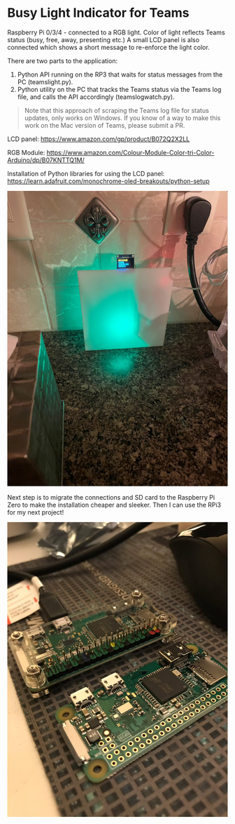 # Busy Light Indicator for Teams
Raspberry Pi 0/3/4 - connected to a RGB light. Color of light reflects Teams status (busy, free, away, presenting etc.)
A small LCD panel is also connected which shows a short message to re-enforce the light color.

There are two parts to the application:
1. Python API running on the RP3 that waits for status messages from the PC (teamslight.py).
2. Python utility on the PC that tracks the Teams status via the Teams log file, and calls the API accordingly (teamslogwatch.py).

> Note that this approach of scraping the Teams log file for status updates, only works on Windows. If you know of a way to make this work on the Mac version of Teams, please submit a PR.

LCD panel: https://www.amazon.com/gp/product/B072Q2X2LL

RGB Module: https://www.amazon.com/Colour-Module-Color-tri-Color-Arduino/dp/B07KNTTQ1M/

Installation of Python libraries for using the LCD panel: https://learn.adafruit.com/monochrome-oled-breakouts/python-setup  

![Teams Light](TeamsLight.jpg)

Next step is to migrate the connections and SD card to the Raspberry Pi Zero to make the installation cheaper and sleeker. Then I can use the RPi3 for my next project!

![RPi Zero](rpzero.jpg)